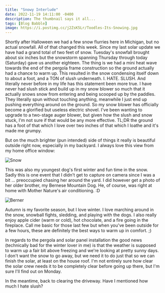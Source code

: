 ```yaml
---
title: "Snowy Interlude"
date: 2022-11-19 14:11:00 -0400
description: The thumbnail says it all...
tags: [Blog Babble]
image: https://i.postimg.cc/j2ZsK5Lr/Toodles-Its-Snowing.jpg
---
```


Shortly after Halloween we had a few snow flurries here in Michigan, but no actual snowfall. All of that changed this week. Since my last solar update we have had a grand total of two feet of snow. Tuesday's snowfall brought about six inches but the snowstorm spanning Thursday through today (Saturday) gave us another eighteen. The thing is we had a mini heat wave towards the end of the pergola frame construction so the ground actually had a chance to warm up. This resulted in the snow condensing itself down to about a foot, and a TON of slush underneath. I. HATE. SLUSH. And literally never before in my life has this statement been more true. I have never had slush stick and build up in my snow blower so much that it actually snows snow from entering and being scooped up by the paddles. They literally spun without touching anything, meanwhile I just end up pushing everything around on the ground. So my snow blower has officially become a glorified but useless electric shovel. I've been wanting to upgrade to a two-stage auger blower, but given how the slush and snow stuck, I'm not sure if that would be any more effective. TL;DR the ground has a foot of that which I love over two inches of that which I loathe and it's made me grumpy.

But on the much brighter (pun intended) side of things it really is beautiful outside right now, especially in my backyard. I always love this view from my home office window:

![Snow](https://i.postimg.cc/P5skc9X4/IMG-20221115-114708.jpg)

This was also my youngest dog's first winter and fun time in the snow. Sadly this is one event that I didn't get to capture on camera since I was a bit ... preoccupied chasing her around the yard. I did however get a photo of her older brother, my Bernese Mountain Dog. He, of course, was right at home with Mother Nature's air conditioning. :D

![Berner](https://i.postimg.cc/c48SF0SC/IMG-20221118-121804.jpg)

Autumn is my favorite season, but I love winter. I love marching around in the snow, snowball fights, sledding, and playing with the dogs. I also really enjoy apple cider (warm or cold), hot chocolate, and a fire going in the fireplace. Call me basic for those last few but when you've been outside for a few hours, these are definitely the best ways to warm up in comfort. ;)

In regards to the pergola and solar panel installation the good news (technically bad for the winter lover in me) is that the weather is supposed to warm up a fair bit above freezing and we're looking at pretty sunny days.  I don't want the snow to go away, but we need it to do just that so we can finish the solar, at least on the house roof.  I'm not entirely sure how clear the solar crew needs it to be completely clear before going up there, but I'm sure I'll find out on Monday.

In the meantime, back to clearing the driveway. Have I mentioned how much I hate slush?